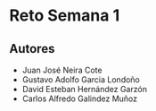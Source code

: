 # Reto Semana 1

## Autores  
- Juan José Neira Cote
- Gustavo Adolfo Garcia Londoño
- David Esteban Hernández Garzón
- Carlos Alfredo Galindez Muñoz

